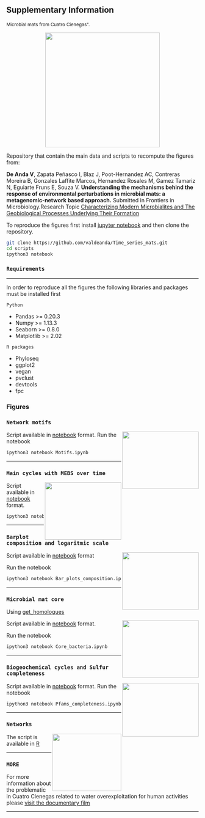 ## Supplementary Information


<sub style="font-size: 12px !important;">
Microbial mats from  Cuatro Cienegas".
</sub>
<p align="center">
  <img width="300" height="300" src="https://valdeanda.github.io/Time_series_mats/figures/b_oct13.jpg">
</p>




Repository that contain the main data and scripts to recompute the figures from: 

**De Anda V**, Zapata Peñasco I, Blaz J, Poot-Hernandez AC, Contreras Moreira B, Gonzales Laffite Marcos, Hernandez Rosales M, Gamez Tamariz N, Eguiarte Fruns E, Souza V. **Understanding the mechanisms behind the response of environmental perturbations in microbial mats: a metagenomic-network based approach.** Submitted in Frontiers in Microbiology.Research Topic [Characterizing Modern Microbialites and The Geobiological Processes Underlying Their Formation](https://www.frontiersin.org/research-topics/5694/characterizing-modern-microbialites-and-the-geobiological-processes-underlying-their-formation)




To reproduce the figures first install [jupyter notebook](http://jupyter.org/install.html) and then clone the repository.  

```bash
git clone https://github.com/valdeanda/Time_series_mats.git
cd scripts 
ipython3 notebook 
```

### `Requirements`

---

In order to reproduce all the figures the following libraries and packages must be installed first 

`Python`
+ Pandas >= 0.20.3 
+ Numpy >= 1.13.3
+ Seaborn >= 0.8.0
+ Matplotlib >= 2.02

`R packages`
+ Phyloseq
+ ggplot2
+ vegan 
+ pvclust
+ devtools 
+ fpc


###  Figures


### `Network motifs`

<img src="https://valdeanda.github.io/Time_series_mats/figures/motifs.png" width="200" height="150" align="right">

Script available in [notebook](https://github.com/valdeanda/Time_series_mats/blob/master/scripts/Motifs.ipynb) format.
Run the notebook

```bash
ipython3 notebook Motifs.ipynb
```


---


### `Main cycles with MEBS over time`


<img src="https://valdeanda.github.io/Time_series_mats/figures/MEBS_mats.png" width="200" height="150" align="right">

Script available in  [notebook](https://github.com/valdeanda/Time_series_mats/blob/master/scripts/MebsInTime.ipynb) format. 


```bash
ipython3 notebook MebsInTime.ipynb
```

---

### `Barplot composition and logaritmic scale`

<img src="https://valdeanda.github.io/Time_series_mats/figures/Barplot.png" width="200" height="150" align="right">

Script available in [notebook](https://github.com/valdeanda/Time_series_mats/blob/master/scripts/Bar_plots_composition.ipynb) format

Run the notebook 

```bash
ipython3 notebook Bar_plots_composition.ipynb
```

---


### `Microbial mat core`

Using [get_homologues](https://github.com/eead-csic-compbio/get_homologues)

<img src="https://valdeanda.github.io/Time_series_mats/figures/Mats_core.png" width="200" height="150" align="right">

Script available in  [notebook](https://github.com/valdeanda/Time_series_mats/blob/master/scripts/Core_bacteria.ipynb) format. 

Run the notebook 

```bash
ipython3 notebook Core_bacteria.ipynb
```

---


### `Biogeochemical cycles and Sulfur completeness`

<img src="https://valdeanda.github.io/Time_series_mats/figures/Heatmap.cycles.uv.png" width="200" height="140" align="right">

Script available in  [notebook](https://github.com/valdeanda/Time_series_mats/blob/master/scripts/Pfams_completeness.ipynb) format.
Run the notebook

```bash
ipython3 notebook Pfams_completeness.ipynb
```

---

### `Networks`

<img src="https://valdeanda.github.io/Time_series_mats/figures/networkA.png" width="180" height="150" align="right">

The script  is available in [R](https://github.com/valdeanda/Time_series_mats/blob/master/scripts/finalToPlot.R)


---
### `MORE`

For more information about the problematic in Cuatro Cienegas related to water overexploitation for human activities please [visit the documentary film](http://documentalcuatrocienegas.com/)


---

